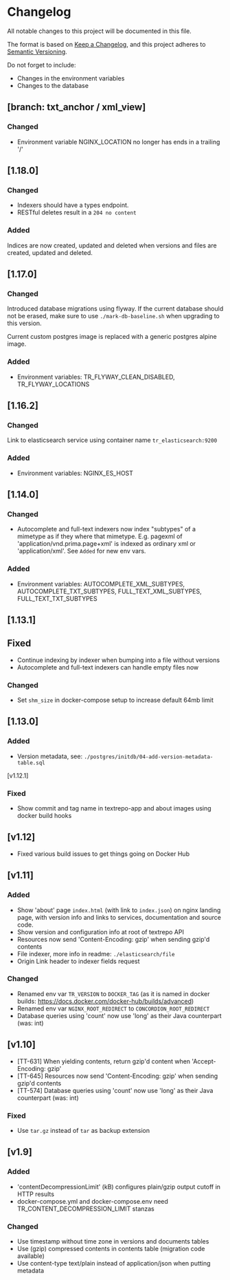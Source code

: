 # Changelog
All notable changes to this project will be documented in this file.

The format is based on [Keep a Changelog](https://keepachangelog.com/en/1.0.0/),
and this project adheres to [Semantic Versioning](https://semver.org/spec/v2.0.0.html).

Do not forget to include:
 - Changes in the environment variables
 - Changes to the database

## [branch: txt_anchor / xml_view]

### Changed
- Environment variable NGINX_LOCATION no longer has ends in a trailing '/'

## [1.18.0]

### Changed
- Indexers should have a types endpoint.
- RESTful deletes result in a `204 no content`

### Added
Indices are now created, updated and deleted when versions and files are created, updated and deleted. 

## [1.17.0]

### Changed
Introduced database migrations using flyway. 
If the current database should not be erased, make sure to use `./mark-db-baseline.sh` when upgrading to this version.

Current custom postgres image is replaced with a generic postgres alpine image.

### Added
- Environment variables: TR_FLYWAY_CLEAN_DISABLED, TR_FLYWAY_LOCATIONS

## [1.16.2]

### Changed
Link to elasticsearch service using container name `tr_elasticsearch:9200`

### Added
- Environment variables: NGINX_ES_HOST

## [1.14.0]

### Changed
- Autocomplete and full-text indexers now index "subtypes" of a mimetype as if they where that mimetype. E.g. pagexml of 'application/vnd.prima.page+xml' is indexed as ordinary xml or 'application/xml'. See `Added` for new env vars.

### Added
- Environment variables: AUTOCOMPLETE_XML_SUBTYPES, AUTOCOMPLETE_TXT_SUBTYPES, FULL_TEXT_XML_SUBTYPES, FULL_TEXT_TXT_SUBTYPES

## [1.13.1]

## Fixed
- Continue indexing by indexer when bumping into a file without versions
- Autocomplete and full-text indexers can handle empty files now 

### Changed
- Set `shm_size` in docker-compose setup to increase default 64mb limit 

## [1.13.0]

### Added
- Version metadata, see: `./postgres/initdb/04-add-version-metadata-table.sql`

[v1.12.1]
### Fixed
- Show commit and tag name in textrepo-app and about images using docker build hooks

## [v1.12]
- Fixed various build issues to get things going on Docker Hub

## [v1.11]

### Added
- Show 'about' page `index.html` (with link to `index.json`) on nginx landing page, with version info and links to services, documentation and source code.
- Show version and configuration info at root of textrepo API
- Resources now send 'Content-Encoding: gzip' when sending gzip'd contents
- File indexer, more info in readme: `./elasticsearch/file`
- Origin Link header to indexer fields request

### Changed
- Renamed env var `TR_VERSION` to `DOCKER_TAG` 
 (as it is named in docker builds: https://docs.docker.com/docker-hub/builds/advanced)
- Renamed env var `NGINX_ROOT_REDIRECT` to `CONCORDION_ROOT_REDIRECT`
- Database queries using 'count' now use 'long' as their Java counterpart (was: int)

## [v1.10]
- [TT-631] When yielding contents, return gzip'd content when 'Accept-Encoding: gzip'
- [TT-645] Resources now send 'Content-Encoding: gzip' when sending gzip'd contents
- [TT-574] Database queries using 'count' now use 'long' as their Java counterpart (was: int)

### Fixed
- Use `tar.gz` instead of `tar` as backup extension

## [v1.9]
### Added
- 'contentDecompressionLimit' (kB) configures plain/gzip output cutoff in HTTP results
- docker-compose.yml and docker-compose.env need TR\_CONTENT\_DECOMPRESSION\_LIMIT stanzas
### Changed
- Use timestamp without time zone in versions and documents tables
- Use (gzip) compressed contents in contents table (migration code available)
- Use content-type text/plain instead of application/json when putting metadata
